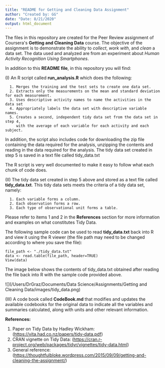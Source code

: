 ```yaml
---
title: "README for Getting and Cleaning Data Assignment"
author: "Created by: GG"
date: "Date: 8/21/2020"
output: html_document
---
```


The files in this repository are created for the Peer Review assignment of 
Coursera's **Getting and Cleaning Data** course. The objective of the assignment is to 
demonstrate the ability to *collect*, *work with*, and *clean* a data set. 
The data used and analyzed are from an experiment about
_Human Activity Recognition Using Smartphones_.

In addition to this **README file**, in this repository you will find:

(I) An R script called **run_analysis.R** which does the following:

      1. Merges the training and the test sets to create one data set.
      2. Extracts only the measurements on the mean and standard deviation for each measurement.
      3. Uses descriptive activity names to name the activities in the data set
      4. Appropriately labels the data set with descriptive variable names.
      5. Creates a second, independent tidy data set from the data set in step 4,
         with the average of each variable for each activity and each subject.
      
In addition, the script also includes code for downloading the zip file containing the data
required for the analysis, unzipping the contents and reading in the data required for the analysis.
The tidy data set created in step 5 is saved in a text file called tidy_data.txt

The R script is very well documented to make it easy to follow what each chunk of code does.

(II) The tidy data set created in step 5 above and stored as a text file called **tidy_data.txt**. 
This tidy data sets meets the criteria of a tidy data set, namely:

      1. Each variable forms a column.
      2. Each observation forms a row.
      3. Each type of observational unit forms a table.
    
Please refer to items 1 and 2 in the **References** section for more information and examples 
on what constitutes Tidy Data.

The following sample code can be used to read **tidy_data.txt** back into R and view it using
the R viewer (the file path may need to be changed according to where you save the file):

    file_path <- "./tidy_data.txt"
    data <- read.table(file_path, header=TRUE)
    View(data)
    
The image below shows the contents of tidy_data.txt obtained after reading the file
back into R with the sample code provided above. 

![](/Users/DrGraz/Documents/Data Science/Assignments/Getting and Cleaning Data/images/tidy_data.png)
    
(III) A code book called **CodeBook.md** that modifies and updates the available codebooks for the original data to indicate all the variables and summaries calculated, along with units and other relevant information.

**References:**

  1. Paper on Tidy Data by Hadley Wickham: (https://vita.had.co.nz/papers/tidy-data.pdf)  
  2. CRAN vignette on Tidy Data: (https://cran.r-project.org/web/packages/tidyr/vignettes/tidy-data.html)
  3. General reference: (https://thoughtfulbloke.wordpress.com/2015/09/09/getting-and-cleaning-the-assignment/)
      